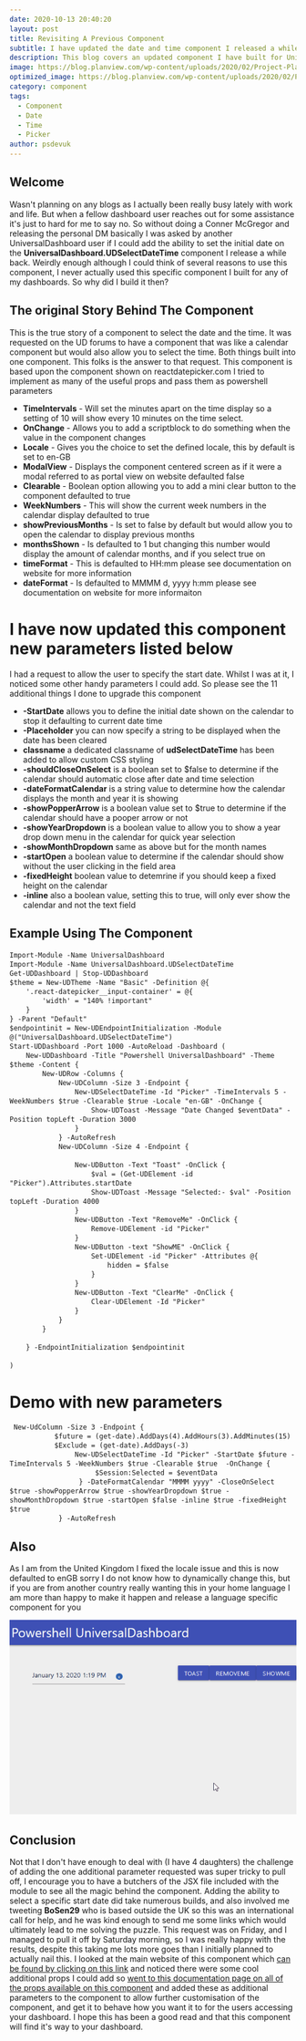 ```yaml
---
date: 2020-10-13 20:40:20
layout: post
title: Revisiting A Previous Component
subtitle: I have updated the date and time component I released a while back
description: This blog covers an updated component I have built for Universal Dashboard. The blog will cover this updated component and how to it in your dashboard
image: https://blog.planview.com/wp-content/uploads/2020/02/Project-Planning-and-Delivery.jpg
optimized_image: https://blog.planview.com/wp-content/uploads/2020/02/Project-Planning-and-Delivery.jpg
category: component
tags:
  - Component
  - Date
  - Time
  - Picker
author: psdevuk
---
```


## Welcome

 Wasn't planning on any blogs as I actually been really busy lately with work and life. But when a fellow dashboard user reaches out for some assistance it's just to hard for me to say no.  So without doing a Conner McGregor and releasing the personal DM basically I was asked by another UniversalDashboard user if I could add the ability to set the initial date on the **UniversalDashboard.UDSelectDateTime** component I release a while back.
 Weirdly enough although I could think of several reasons to use this component, I never actually used this specific component I built for any of my dashboards. So why did I build it then?

## The original Story Behind The Component
This is the true story of a component to select the date and the time.  It was requested on the UD forums to have a component that was like a calendar component
but would also allow you to select the time. Both things built into one component.  This folks is the answer to that request.  This component is based upon the component shown on reactdatepicker.com I tried to implement as many of the useful props and pass them as powershell parameters
* **TimeIntervals** - Will set the minutes apart on the time display so a setting of 10 will show every 10 minutes on the time select.
* **OnChange** - Allows you to add a scriptblock to do something when the value in the component changes
* **Locale** - Gives you the choice to set the defined locale, this by default is set to en-GB
* **ModalView** - Displays the component centered screen as if it were a modal referred to as portal view on website defaulted false
* **Clearable** - Boolean option allowing you to add a mini clear button to the component defaulted to true
* **WeekNumbers** - This will show the current week numbers in the calendar display defaulted to true
* **showPreviousMonths** - Is set to false by default but would allow you to open the calendar to display previous months
* **monthsShown** - Is defaulted to 1 but changing this number would display the amount of calendar months, and if you select true on 
* **timeFormat** - This is defaulted to HH:mm please see documentation on website for more information
* **dateFormat** - Is defaulted to MMMM d, yyyy h:mm  please see documentation on website for more informaiton

# I have now updated this component new parameters listed below
 
 I had a request to allow the user to specify the start date.  Whilst I was at it, I noticed some other handy parameters I could add. So please see the 11 additional things I done to upgrade this component
 
* **-StartDate** allows you to define the initial date shown on the calendar to stop it defaulting to current date time
* **-Placeholder** you can now specify a string to be displayed when the date has been cleared
* **classname** a dedicated classname of **udSelectDateTime** has been added to allow custom CSS styling
* **-shouldCloseOnSelect** is a boolean set to $false to determine if the calendar should automatic close after date and time selection
* **-dateFormatCalendar** is a string value to determine how the calendar displays the month and year it is showing
* **-showPopperArrow** is a boolean value set to $true to determine if the calendar should have a pooper arrow or not
* **-showYearDropdown** is a boolean value to allow you to show a year drop down menu in the calendar for quick year selection
* **-showMonthDropdown** same as above but for the month names
* **-startOpen** a boolean value to determine if the calendar should show without the user clicking in the field area
* **-fixedHeight** boolean value to detemrine if you should keep a fixed height on the calendar
* **-inline** also a boolean value, setting this to true, will only ever show the calendar and not the text field

## Example Using The Component
```
Import-Module -Name UniversalDashboard
Import-Module -Name UniversalDashboard.UDSelectDateTime
Get-UDDashboard | Stop-UDDashboard
$theme = New-UDTheme -Name "Basic" -Definition @{
    '.react-datepicker__input-container' = @{
        'width' = "140% !important"
    }
} -Parent "Default"
$endpointinit = New-UDEndpointInitialization -Module @("UniversalDashboard.UDSelectDateTime")
Start-UDDashboard -Port 1000 -AutoReload -Dashboard (
    New-UDDashboard -Title "Powershell UniversalDashboard" -Theme $theme -Content {
        New-UDRow -Columns {
            New-UDColumn -Size 3 -Endpoint {
                New-UDSelectDateTime -Id "Picker" -TimeIntervals 5 -WeekNumbers $true -Clearable $true -Locale "en-GB" -OnChange {
                    Show-UDToast -Message "Date Changed $eventData" -Position topLeft -Duration 3000
                }
            } -AutoRefresh
            New-UDColumn -Size 4 -Endpoint {

                New-UDButton -Text "Toast" -OnClick {
                    $val = (Get-UDElement -id "Picker").Attributes.startDate
                    Show-UDToast -Message "Selected:- $val" -Position topLeft -Duration 4000
                }
                New-UDButton -Text "RemoveMe" -OnClick {
                    Remove-UDElement -id "Picker"
                }
                New-UDButton -text "ShowME" -OnClick {
                    Set-UDElement -id "Picker" -Attributes @{
                        hidden = $false
                    }
                }
                New-UDButton -Text "ClearMe" -OnClick {
                    Clear-UDElement -Id "Picker"
                }
            }
        }

    } -EndpointInitialization $endpointinit

)
```

# Demo with new parameters

```
 New-UdColumn -Size 3 -Endpoint {
           $future = (get-date).AddDays(4).AddHours(3).AddMinutes(15)
           $Exclude = (get-date).AddDays(-3)
                New-UDSelectDateTime -Id "Picker" -StartDate $future -TimeIntervals 5 -WeekNumbers $true -Clearable $true  -OnChange {
                     $Session:Selected = $eventData
                 } -DateFormatCalendar "MMMM yyyy" -CloseOnSelect $true -showPopperArrow $true -showYearDropdown $true -showMonthDropdown $true -startOpen $false -inline $true -fixedHeight $true
            } -AutoRefresh
```

## Also

  As I am from the United Kingdom I fixed the locale issue and this is now defaulted to enGB sorry I do not know how to dynamically change this, but if you are from another country really wanting this in your home language I am more than happy to make it happen and release a language specific component for you 

 
![placeholder](https://github.com/psDevUK/UDSelectDateTime/blob/master/Example.gif?raw=true "Component Demo")

## Conclusion

  Not that I don't have enough to deal with (I have 4 daughters) the challenge of adding the one additional parameter requested was super tricky to pull off, I encourage you to have a butchers of the JSX file included with the module to see all the magic behind the component.
 Adding the ability to select a specific start date did take numerous builds, and also involved me tweeting **BoSen29** who is based outside the UK so this was an international call for help, and he was kind enough to send me some links which would ultimately lead to me solving the puzzle. This request was on Friday, and I managed to pull it off by Saturday morning, so I was really happy with the results, despite this taking me lots more goes than I initially planned to actually nail this. I looked at the main website of this component which [can be found by clicking on this link](https://reactdatepicker.com/) and noticed there were some cool additional props I could add so [went to this documentation page on all of the props available on this component](https://github.com/Hacker0x01/react-datepicker/blob/master/docs/datepicker.md) and added these as additional parameters to the component to allow further customisation of the component, and get it to behave how you want it to for the users accessing your dashboard.
 I hope this has been a good read and that this component will find it's way to your dashboard. 
 
